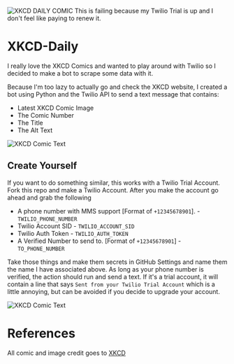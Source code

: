 ![XKCD DAILY COMIC](https://github.com/nathankurt/XKCD-Daily/workflows/XKCD%20DAILY%20COMIC/badge.svg)
This is failing because my Twilio Trial is up and I don't feel like paying to renew it. 
# XKCD-Daily
I really love the XKCD Comics and wanted to play around with Twilio so I decided to make a bot to scrape some data with it. 

Because I'm too lazy to actually go and check the XKCD website, I created a bot using Python and the Twilio API to send a text message that contains:
  * Latest XKCD Comic Image
  * The Comic Number
  * The Title
  * The Alt Text

![XKCD Comic Text](https://user-images.githubusercontent.com/9864281/75191785-06edb380-5721-11ea-8069-53a1c3dd7786.jpg)


## Create Yourself

If you want to do something similar, this works with a Twilio Trial Account. Fork this repo and make a Twilio Account. After you make the account go ahead and grab the following
  * A phone number with MMS support [Format of `+12345678901`]. - `TWILIO_PHONE_NUMBER`
  * Twilio Account SID - `TWILIO_ACCOUNT_SID`
  * Twilio Auth Token - `TWILIO_AUTH_TOKEN`
  * A Verified Number to send to. [Format of `+12345678901`] - `TO_PHONE_NUMBER`

Take those things and make them secrets in GitHub Settings and name them the name I have associated above. As long as your phone number is verified, the action should run and send a text.
If it's a trial account, it will contain a line that says `Sent from your Twilio Trial Account` which is a little annoying, but can be avoided if you decide to upgrade your account. 

![XKCD Comic Text](https://user-images.githubusercontent.com/9864281/75191785-06edb380-5721-11ea-8069-53a1c3dd7786.jpg)

# References
All comic and image credit goes to [XKCD](https://xkcd.com) 
